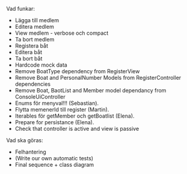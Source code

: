 Vad funkar:
- Lägga till  medlem
- Editera medlem
- View medlem - verbose och compact
- Ta bort medlem
- Registera båt
- Editera båt
- Ta bort båt
- Hardcode mock data
- Remove BoatType dependency from RegisterView
- Remove Boat and PersonalNumber Models from RegisterController dependencies
- Remove Boat, BaotList and Member model dependancy from ConsoleUiController
- Enums för menyval!!! (Sebastian).
- Flytta memenerId till register (Martin).
- Iterables för getMember och getBoatlist (Elena).
- Prepare for persistance (Elena).
- Check that controller is active and view is passive


Vad ska göras:

- Felhantering
- (Write our own automatic tests)
- Final sequence + class diagram

